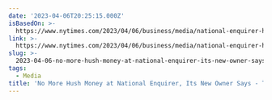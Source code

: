```yaml
---
date: '2023-04-06T20:25:15.000Z'
isBasedOn: >-
  https://www.nytimes.com/2023/04/06/business/media/national-enquirer-hush-money-trump.html
link: >-
  https://www.nytimes.com/2023/04/06/business/media/national-enquirer-hush-money-trump.html
slug: >-
  2023-04-06-no-more-hush-money-at-national-enquirer-its-new-owner-says-the-new-york
tags:
  - Media
title: 'No More Hush Money at National Enquirer, Its New Owner Says - The New York '
---
```


